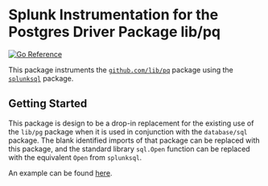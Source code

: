 # Splunk Instrumentation for the Postgres Driver Package lib/pq

[![Go Reference](https://pkg.go.dev/badge/github.com/signalfx/splunk-otel-go/instrumentation/github.com/lib/pq/splunkpq.svg)](https://pkg.go.dev/github.com/signalfx/splunk-otel-go/instrumentation/github.com/lib/pq/splunkpq)

This package instruments the [`github.com/lib/pq`](https://github.com/lib/pq)
package using the [`splunksql`](../../../../database/sql/splunksql) package.

## Getting Started

This package is design to be a drop-in replacement for the existing use of the
`lib/pg` package when it is used in conjunction with the `database/sql`
package.  The blank identified imports of that package can be replaced with
this package, and the standard library `sql.Open` function can be replaced with
the equivalent `Open` from `splunksql`.

An example can be found [here](./example_test.go).
